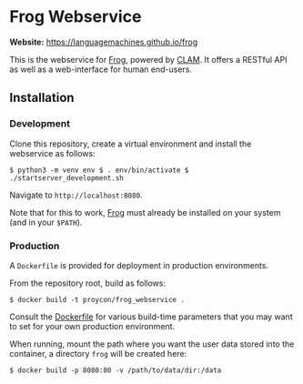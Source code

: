 # Frog Webservice

**Website:** https://languagemachines.github.io/frog

This is the webservice for [Frog](https://github.com/LanguageMachines/frog), powered by [CLAM](https://github.com/proycon/clam). It offers a RESTful API as well as a web-interface for human end-users.

## Installation

### Development

Clone this repository, create a virtual environment and install the webservice as follows:

``
$ python3 -m venv env
$ . env/bin/activate
$ ./startserver_development.sh
``

Navigate to ``http://localhost:8080``.

Note that for this to work, [Frog](https://github.com/LanguageMachines/frog) must already be installed on your system (and in your `$PATH`).

### Production

A ``Dockerfile`` is provided for deployment in production environments.

From the repository root, build as follows:

``
$ docker build -t proycon/frog_webservice .
``

Consult the [Dockerfile](Dockerfile) for various build-time parameters that you may want to set for your own production environment.

When running, mount the path where you want the user data stored into the container, a directory `frog` will be created here:

``
$ docker build -p 8080:80 -v /path/to/data/dir:/data
``









